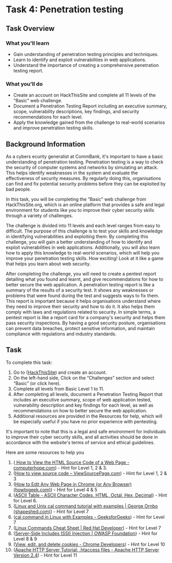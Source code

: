 # Task 4: Penetration testing

## Task Overview

### What you'll learn
- Gain understanding of penetration testing principles and techniques.
- Learn to identify and exploit vulnerabilities in web applications.
- Understand the importance of creating a comprehensive penetration testing report.
### What you'll do
- Create an account on HackThisSite and complete all 11 levels of the "Basic" web challenge.
- Document a Penetration Testing Report including an executive summary, scope, vulnerability descriptions, key findings, and security recommendations for each level.
- Apply the knowledge gained from the challenge to real-world scenarios and improve penetration testing skills.

## Background Information
As a cybers ecurity generalist at CommBank, it's important to have a basic understanding of penetration testing. Penetration testing is a way to check the security of computer systems and networks by simulating an attack. This helps identify weaknesses in the system and evaluate the effectiveness of security measures. By regularly doing this, organisations can find and fix potential security problems before they can be exploited by bad people.

In this task, you will be completing  the “Basic” web challenge from HackThisSite.org, which is an online platform that provides a safe and legal environment for students like you to improve their cyber security skills through a variety of challenges.

The challenge is divided into 11 levels and each level ranges from easy to difficult. The purpose of this challenge is to test your skills and knowledge in identifying vulnerabilities and exploiting them. By completing this challenge, you will gain a better understanding of how to identify and exploit vulnerabilities in web applications. Additionally, you will also learn how to apply this knowledge to real-world scenarios, which will help you improve your penetration testing skills. How exciting! Look at it like a game that helps you learn about web security.

After completing the challenge, you will need to create a pentest report detailing what you found and learnt, and give recommendations for how to better secure the web application. A penetration testing report is like a summary of the results of a security test. It shows any weaknesses or problems that were found during the test and suggests ways to fix them. This report is important because it helps organisations understand where they need to improve their security and how to do it. It also helps them comply with laws and regulations related to security. In simple terms, a pentest report is like a report card for a company's security and helps them pass security inspections. By having a good security posture, organisations can prevent data breaches, protect sensitive information, and maintain compliance with regulations and industry standards.

## Task
To complete this task:

1. Go to ([HackThisSite](https://www.hackthissite.org/)) and create an account.
2. On the left-hand side, Click on the “Challenges” section and select “Basic” (or click here).
3. Complete all levels from Basic Level 1 to 11.
4. After completing all levels, document a Penetration Testing Report that includes an executive summary, scope of web application tested, vulnerability description and key findings for each level, as well as recommendations on how to better secure the web application.
5. Additional resources are provided in the Resources for help, which will be especially useful if you have no prior experience with pentesting.

It's important to note that this is a legal and safe environment for individuals to improve their cyber security skills, and all activities should be done in accordance with the website's terms of service and ethical guidelines.

Here are some resources to help you
1. ([ How to View the HTML Source Code of a Web Page - computerhope.com](https://www.computerhope.com/issues/ch000746.htm)) - Hint for Level 1, 2 & 3.
2. ([How to view source code – ViewSourcePage.com](https://viewsourcepage.com/how-to-view-source-code/)) - Hint for Level 1, 2 & 3
3. ([How to Edit Any Web Page in Chrome (or Any Browser) (howtogeek.com)](https://www.howtogeek.com/442634/how-to-edit-any-web-page-right-in-chrome-or-any-browser/)) - Hint for Level 4 & 5
4. ([ASCII Table - ASCII Character Codes, HTML, Octal, Hex, Decimal](https://www.asciitable.com/)) - Hint for Level 6.
5. ([Linux and Unix cal command tutorial with examples | George Ornbo (shapeshed.com)](https://shapeshed.com/unix-cal/)) - Hint for Level 7
6. ([cal command in Linux with Examples - GeeksforGeeks](https://www.geeksforgeeks.org/cal-command-in-linux-with-examples/)) - Hint for Level 7
7. ([Linux Commands Cheat Sheet | Red Hat Developer](https://developers.redhat.com/cheat-sheets/linux-commands-cheat-sheet-old)) - Hint for Level 7
8. ([Server-Side Includes (SSI) Injection | OWASP Foundation](https://owasp.org/www-community/attacks/Server-Side_Includes_(SSI)_Injection)) - Hint for Level 8 & 9
9. ([View, edit, and delete cookies - Chrome Developers](https://developer.chrome.com/docs/devtools/storage/cookies/)) - Hint for Level 10
10. ([Apache HTTP Server Tutorial: .htaccess files - Apache HTTP Server Version 2.4](https://httpd.apache.org/docs/2.4/howto/htaccess.html)) - Hint for Level 11

